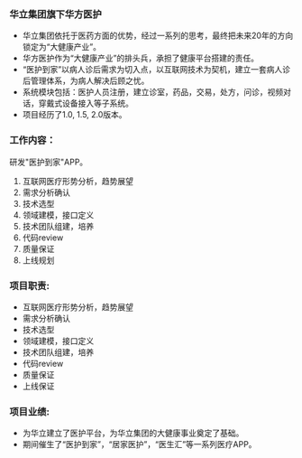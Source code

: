 ### 华立集团旗下华方医护
* 华立集团依托于医药方面的优势，经过一系列的思考，最终把未来20年的方向锁定为“大健康产业”。
* 华方医护作为“大健康产业”的排头兵，承担了健康平台搭建的责任。
* “医护到家”以病人诊后需求为切入点，以互联网技术为契机，建立一套病人诊后管理体系，为病人解决后顾之忧。
* 系统模块包括：医护人员注册，建立诊室，药品，交易，处方，问诊，视频对话，穿戴式设备接入等子系统。
* 项目经历了1.0, 1.5, 2.0版本。

### 工作内容：
研发"医护到家"APP。
1. 互联网医疗形势分析，趋势展望
2. 需求分析确认
3. 技术选型
4. 领域建模，接口定义
5. 技术团队组建，培养
6. 代码review
7. 质量保证
8. 上线规划

### 项目职责: 
* 互联网医疗形势分析，趋势展望
* 需求分析确认
* 技术选型
* 领域建模，接口定义
* 技术团队组建，培养
* 代码review
* 质量保证
* 上线保证

### 项目业绩:  
* 为华立建立了医护平台，为华立集团的大健康事业奠定了基础。
* 期间催生了“医护到家”，“居家医护”，“医生汇”等一系列医疗APP。
